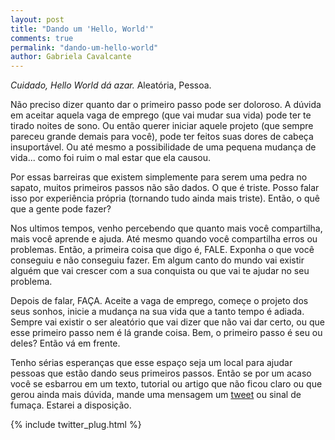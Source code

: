 ```yaml
---
layout: post
title: "Dando um 'Hello, World'"
comments: true
permalink: "dando-um-hello-world"
author: Gabriela Cavalcante
---
```


*Cuidado, Hello World dá azar.* Aleatória, Pessoa. 

Não preciso dizer quanto dar o primeiro passo pode ser doloroso. A dúvida em aceitar aquela vaga de emprego (que vai mudar sua vida) pode ter te tirado noites de sono. Ou então querer iniciar aquele projeto (que sempre pareceu grande demais para você), pode ter feitos suas dores de cabeça insuportável. Ou até mesmo a possibilidade de uma pequena mudança de vida... como foi ruim o mal estar que ela causou. 

Por essas barreiras que existem simplemente para serem uma pedra no sapato, muitos primeiros passos não são dados. O que é triste. Posso falar isso por experiência própria (tornando tudo ainda mais triste). Então, o quê que a gente pode fazer?

Nos ultimos tempos, venho percebendo que quanto mais você compartilha, mais você aprende e ajuda. Até mesmo quando você compartilha erros ou problemas. Então, a primeira coisa que digo é, FALE. Exponha o que você conseguiu e não conseguiu fazer. Em algum canto do mundo vai existir alguém que vai crescer com a sua conquista ou que vai te ajudar no seu problema.

Depois de falar, FAÇA. Aceite a vaga de emprego, começe o projeto dos seus sonhos, inicie a mudança na sua vida que a tanto tempo é adiada. Sempre vai existir o ser aleatório que vai dizer que não vai dar certo, ou que esse primeiro passo nem é lá grande coisa. Bem, o primeiro passo é seu ou deles? Então vá em frente. 

Tenho sérias esperanças que esse espaço seja um local para ajudar pessoas que estão dando seus primeiros passos. Então se por um acaso você se esbarrou em um texto, tutorial ou artigo que não ficou claro ou que gerou ainda mais dúvida, mande uma mensagem um [tweet](https://twitter.com/joshualande) ou sinal de fumaça. Estarei a disposição.


{% include twitter_plug.html %}
